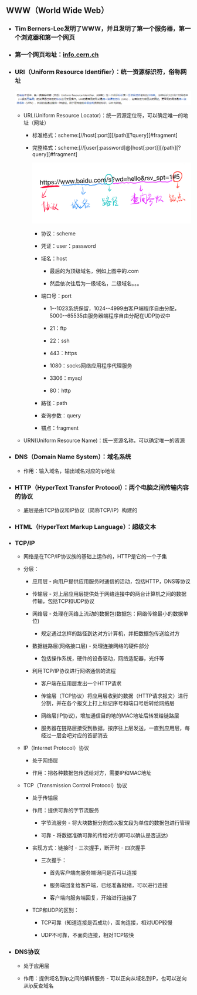## WWW（**World Wide Web**）

* ### Tim Berners-Lee发明了WWW，并且发明了第一个服务器，第一个浏览器和第一个网页
* ### 第一个网页地址：[info.cern.ch](http://info.cern.ch/)
* ### URI（Uniform Resource Identifier）：统一资源标识符，俗称网址

  ![](/assets/URI.png)

  * URL\(Uniform Resource Locator\)：统一资源定位符，可以确定唯一的地址（网址）

    * 标准格式：scheme:\[//host\[:port\]\]\[/path\]\[?query\]\[\#fragment\]

    * 完整格式：scheme:\[//\[user\[:password\]@\]host\[:port\]\]\[/path\]\[?query\]\[\#fragment\]

      ![](/assets/URL.png)

      * 协议：scheme

      * 凭证：user：password

      * 域名：host

        * 最后的为顶级域名，例如上图中的.com

        * 然后依次往后为一级域名，二级域名。。。

      * 端口号：port

        * 1--1023系统保留，1024--4999由客户端程序自由分配，5000--65535由服务器端程序自由分配在UDP协议中

        * 21：ftp

        * 22：ssh

        * 443：https

        * 1080：socks网络应用程序代理服务

        * 3306：mysql

        * 80：http

      * 路径：path

      * 查询参数：query

      * 锚点：fragment

  * URN\(Uniform Resource Name\)：统一资源名称，可以确定唯一的资源

* ### DNS（Domain Name System）：域名系统

  * 作用：输入域名，输出域名对应的ip地址
* ### HTTP（HyperText Transfer Protocol）：两个电脑之间传输内容的协议

  * 底层是由TCP协议和IP协议（简称TCP/IP）构建的
* ### HTML（HyperText Markup Language）：超级文本
* ### TCP/IP

  * 网络是在TCP/IP协议族的基础上运作的，HTTP是它的一个子集

  * 分层：

    * 应用层 - 向用户提供应用服务时通信的活动，包括HTTP，DNS等协议

    * 传输层 - 对上层应用层提供处于网络连接中的两台计算机之间的数据传输，包括TCP和UDP协议

    * 网络层 - 处理在网络上流动的数据包\(数据包：网络传输最小的数据单位\)

      * 规定通过怎样的路径到达对方计算机，并把数据包传送给对方

    * 数据链路层\(网络接口层\) - 处理连接网络的硬件部分

      * 包括操作系统，硬件的设备驱动，网络适配器，光纤等

    * 利用TCP/IP协议进行网络通信的流程

      * 客户端在应用层发出一个HTTP请求

      * 传输层（TCP协议）将应用层收到的数据（HTTP请求报文）进行分割，并在各个报文上打上标记序号和端口号后转给网络层

      * 网络层\(IP协议\)，增加通信目的地的MAC地址后转发给链路层

      * 服务器在链路层接受到数据，按序往上层发送，一直到应用层，每经过一层会吧对应的首部消去

  * IP（Internet Protocol）协议

    * 处于网络层

    * 作用：把各种数据包传送给对方，需要IP和MAC地址

  * TCP（Transmission Control Protocol）协议

    * 处于传输层

    * 作用：提供可靠的字节流服务

      * 字节流服务 -  将大块数据分割成以报文段为单位的数据包进行管理

      * 可靠 - 将数据准确可靠的传给对方\(即可以确认是否送达\)

    * 实现方式：链接时 - 三次握手，断开时 - 四次握手

      * 三次握手：

        * 首先客户端向服务端询问是否可以连接

        * 服务端回复给客户端，已经准备就绪，可以进行连接

        * 客户端向服务端回复，开始进行连接了

    * TCP和UDP的区别：

      * TCP可靠（知道连接是否成功），面向连接，相对UDP较慢

      * UDP不可靠，不面向连接，相对TCP较快
* ### DNS协议

  * 处于应用层

  * 作用：提供域名到ip之间的解析服务 - 可以正向从域名到IP，也可以逆向从ip反查域名



